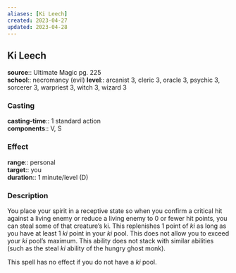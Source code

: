```yaml
---
aliases: [Ki Leech]
created: 2023-04-27
updated: 2023-04-28
---
```


## Ki Leech

**source**:: Ultimate Magic pg. 225  
**school**:: necromancy (evil)
**level**:: arcanist 3, cleric 3, oracle 3, psychic 3, sorcerer 3, warpriest 3, witch 3, wizard 3

### Casting

**casting-time**:: 1 standard action  
**components**:: V, S

### Effect

**range**:: personal  
**target**:: you  
**duration**:: 1 minute/level (D)

### Description

You place your spirit in a receptive state so when you confirm a critical hit against a living enemy or reduce a living enemy to 0 or fewer hit points, you can steal some of that creature’s ki. This replenishes 1 point of *ki* as long as you have at least 1 *ki* point in your *ki* pool. This does not allow you to exceed your *ki* pool’s maximum. This ability does not stack with similar abilities (such as the steal *ki* ability of the hungry ghost monk).  
  
This spell has no effect if you do not have a *ki* pool.
